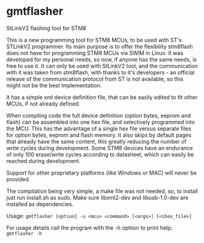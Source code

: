 # gmtflasher
StLinkV2 flashing tool for STM8

This is a new programming tool for STM8 MCUs, to be used with ST's STLinkV2 programmer.
Its main purpose is to offer the flexibility stm8flash does not have for programming STM8 MCUs via SWIM
in Linux. It was developed for my personal needs, so now, if anyone has the same needs, is free to use it.
It can only be used with StLinkV2 tool, and the communication with it was taken from stm8flash, with thanks
to it's developers - an official release of the communication protocol from ST is not available, so this
might not be the best implementation.

It has a simple xml device definition file, that can be easily edited to fit other MCUs, if not already defined.

When compiling code the full device definition (option bytes, eeprom and flash) can be assembled into one
hex file, and selectively programmed into the MCU. This has the advantage of a single hex file versus separate
files for option bytes, eeprom and flash memory.
It also skips by default pages that already have the same content, this greatly reducing the number of write
cycles during development. Some STM8 devices have an endurance of only 100 erase/write cycles according to
datasheet, which can easily be reached during development.

Support for other proprietary platforms (like Windows or MAC) will never be provided.

The compilation being very simple, a make file was not needed, so, to install just run install.sh as sudo.
Make sure libxml2-dev and libusb-1.0-dev are installed as dependencies.

Usage: `gmtflasher [option] -u <mcu> <command> [<args>] [<ihex_file>]`

For usage details call the program with the -h optiion to print help:
  `gmtflasher -h`

